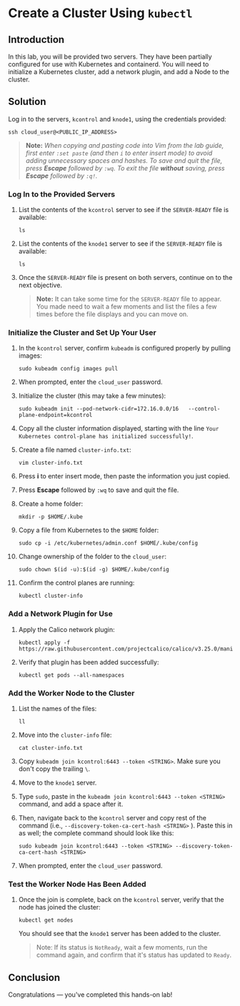 # Create a Cluster Using `kubectl`
 
## Introduction
 
In this lab, you will be provided two servers. They have been partially configured for use with Kubernetes and containerd. You will need to initialize a Kubernetes cluster, add a network plugin, and add a Node to the cluster.
 
## Solution
 
Log in to the servers, `kcontrol` and `knode1`, using the credentials provided:

```
ssh cloud_user@<PUBLIC_IP_ADDRESS>
```

   > **Note:** *When copying and pasting code into Vim from the lab guide, first enter `:set paste` (and then `i` to enter insert mode) to avoid adding unnecessary spaces and hashes. To save and quit the file, press **Escape** followed by `:wq`. To exit the file **without** saving, press **Escape** followed by `:q!`.*
 
### Log In to the Provided Servers

 1. List the contents of the `kcontrol` server to see if the `SERVER-READY` file is available:

    ```
    ls
    ```

 1. List the contents of the `knode1` server to see if the `SERVER-READY` file is available:

    ```
    ls
    ```

 1. Once the `SERVER-READY` file is present on both servers, continue on to the next objective.

    >**Note:** It can take some time for the `SERVER-READY` file to appear. You made need to wait a few moments and list the files a few times before the file displays and you can move on.


### Initialize the Cluster and Set Up Your User

1. In the `kcontrol` server, confirm `kubeadm` is configured properly by pulling images:
   ```
   sudo kubeadm config images pull
   ```

1. When prompted, enter the `cloud_user` password.

1. Initialize the cluster (this may take a few minutes):
   ```
   sudo kubeadm init --pod-network-cidr=172.16.0.0/16   --control-plane-endpoint=kcontrol
   ```

1. Copy all the cluster information displayed, starting with the line `Your Kubernetes control-plane has initialized successfully!`.

1. Create a file named `cluster-info.txt`:
   ```
   vim cluster-info.txt
   ```

1. Press **i** to enter insert mode, then paste the information you just copied. 

1. Press **Escape** followed by `:wq` to save and quit the file.

1. Create a home folder:
   ```
   mkdir -p $HOME/.kube
   ```

1. Copy a file from Kubernetes to the `$HOME` folder:
   ```
   sudo cp -i /etc/kubernetes/admin.conf $HOME/.kube/config
   ```

1. Change ownership of the folder to the `cloud_user`:
   ```
   sudo chown $(id -u):$(id -g) $HOME/.kube/config
   ```

1. Confirm the control planes are running:
   ```
   kubectl cluster-info
   ```

### Add a Network Plugin for Use

1. Apply the Calico network plugin:
   ```
   kubectl apply -f https://raw.githubusercontent.com/projectcalico/calico/v3.25.0/manifests/calico.yaml
   ```

1. Verify that plugin has been added successfully:
   ```
   kubectl get pods --all-namespaces
   ```


### Add the Worker Node to the Cluster

1. List the names of the files:
   ```
   ll
   ```

1. Move into the `cluster-info` file:
   ```
   cat cluster-info.txt
   ```

1. Copy `kubeadm join kcontrol:6443 --token <STRING>`. Make sure you don't copy the trailing `\`.

1. Move to the `knode1` server.

1. Type `sudo`, paste in the `kubeadm join kcontrol:6443 --token <STRING>` command, and add a space after it. 

1. Then, navigate back to the `kcontrol` server and copy rest of the command (i.e., `--discovery-token-ca-cert-hash <STRING>` ). Paste this in as well; the complete command should look like this:
   ```
   sudo kubeadm join kcontrol:6443 --token <STRING> --discovery-token-ca-cert-hash <STRING>
   ```

1. When prompted, enter the `cloud_user` password.

### Test the Worker Node Has Been Added

 1. Once the join is complete, back on the `kcontrol` server, verify that the node has joined the cluster:

    ```
    kubectl get nodes
    ```

    You should see that the `knode1` server has been added to the cluster. 
    
    >Note: If its status is `NotReady`, wait a few moments, run the command again, and confirm that it's status has updated to `Ready`.

## Conclusion
 
Congratulations — you've completed this hands-on lab!
